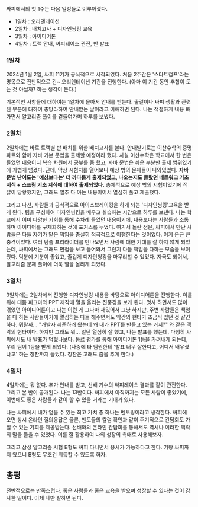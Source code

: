 싸피에서의 첫 1주는 다음 일정들로 이루어졌다.
- 1일차 : 오리엔테이션
- 2일차 : 배치고사 + 디자인씽킹 교육
- 3일차 : 아이디어톤
- 4일차 : 트랙 안내, 싸피레이스 관전, 반 발표

### 1일차
2024년 1월 2일, 싸피 11기가 공식적으로 시작되었다. 처음 2주간은 '스타트캠프'라는 명목으로 전반적으로 긴~ 오리엔테이션 기간을 진행한다. (아마 이 기간 동안 추합이 도는 것 아닐까? 하는 생각이 든다.)

기본적인 사항들에 대하여는 1일차에 몰아서 안내를 받는다. 출결이나 싸피 생활과 관련된 부분에 대하여 총망라하여 안내받는 날이라고 이해하면 된다. 나는 적절하게 내용 봐 가면서 알고리즘 풀이를 곁들여가며 하루를 보냈다.

### 2일차
2일차에는 바로 트랙별 반 배치를 위한 배치고사를 본다. 안내받기로는 이산수학의 증명 파트와 함께 자바 기본 문법을 출제할 예정이라 했다. 사실 이산수학은 학교에서 한 번은 들었던 내용이니 복습 차원에서 공부를 좀 했고, 자바 문법은 쉬운 부분만 출제 범위였기에 가볍게 넘겼다. 근데, 막상 시험지를 열어보니 예상 밖의 문제들이 나와있었다. **자바 문법 난이도는 '예상보다는' 더 까다롭게 출제되었고, 나오는지도 몰랐던 네트워크 기초 지식 + 스프링 기초 지식에 대하여 출제되었다.** 총체적으로 예상 밖의 시험이었기에 적잖이 당황했지만, 그래도 얼추 다 아는 내용이어서 열심히 풀고 제출했다.

그리고 나선, 사람들과 공식적으로 아이스브레이킹을 하게 되는 '디자인씽킹'교육을 받게 된다. 팀을 구성하여 디자인씽킹을 배우고 실습하는 시간으로 하루를 보낸다. 나는 학교에서 이미 다양한 기회를 통해 수차례 들었던 내용이기에, 내용보다는 사람들과 소통하며 아이디어를 구체화하는 것에 포커스를 두었다. 여기서 놀란 점은, 싸피에서 만난 사람들은 다들 자기가 맡은 책임을 충실히 적극적으로 이행한다는 것이었다. 이게 은근 큰 충격이었다. 여러 팀플 프리라이더를 만나오면서 사람에 대한 기대를 잘 하지 않게 되었는데, 싸피에서는 그래도 면접을 보고 들어와서 그런지 다들 책임을 다하는 모습을 보여줬다. 덕분에 기분이 좋았고, 즐겁게 디자인씽킹을 마무리할 수 있었다. 자극도 되어서, 알고리즘 문제 풀이에 더욱 열을 올리게 되었다.

### 3일차
3일차에는 2일차에서 진행한 디자인씽킹 내용을 바탕으로 아이디어톤을 진행한다. 이를 위해 대뜸 피그마와 PPT 제작에 열을 올리는 진풍경을 보게 된다. 멋사 하면서도 많이 겪었던 아이디어톤이고 나는 이런 게 그나마 재밌어서 그냥 하지만, 주변 사람들은 책임을 다 하는 사람들이기에 열심히는 다들 해주면서도 약간의 현타가 조금씩 있던 것 같긴 하다. 뭐랄까... "개발자 취준하러 왔는데 왜 내가 PPT를 만들고 있는 거지?" 와 같은 맥락의 현타이다. 하지만 그래도 뭐... 일단 열심히 잘 했고, 나는 발표를 했는데, 다행히 싸피에서도 내 발표가 먹혔나보다. 동료 평가를 통해 아이디어톤 1등을 가려내게 되는데, 우리 팀이 1등을 받게 되었다. (나중에 타 팀원한테 '발표 너무 잘한다고, 어디서 배우셨냐고' 하는 칭찬까지 들었다. 칭찬은 고래도 춤을 추게 한다.)

### 4일차
4일차에는 뭐 없다. 추가 안내를 받고, 선배 기수의 싸피레이스 결과를 같이 관전한다. 그리고 본 반이 공개된다. 나는 13반이다. 싸피에서 아직까지는 모든 사람이 좋았기에, 이번에도 좋은 사람들과 같이 할 수 있을 거라는 기대가 있다.

나는 싸피에서 내가 얻을 수 있는 최고 가치 중 하나는 멘토링이라고 생각한다. 싸피에 오면 상시 온라인 질의응답은 물론, 멘토들의 칼럼 확인과 같이 주기적으로 간담회도 가질 수 있는 기회를 제공받는다. 선배와의 온라인 간담회를 통해서도 역시나 이러한 맥락의 말을 들을 수 있었다. 이를 잘 활용하여 나의 성장의 촉매로 사용해보자.

그리고 삼성 알고리즘 시험 B형도 싸피 다니면서 응시가 가능하다고 한다. 기왕 싸피까지 왔으니 B형도 무조건 취득할 수 있도록 하자.

## 총평
전반적으로는 만족스럽다. 좋은 사람들과 좋은 교육을 받으며 성장할 수 있다는 것이 감사한 일이다. 이제 나만 잘하면 된다.